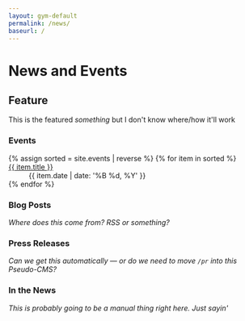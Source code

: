 ```yaml
---
layout: gym-default
permalink: /news/
baseurl: /
---
```


# News and Events

## Feature

This is the featured _something_ but I don't know where/how it'll work

### Events

<dl>
    {% assign sorted = site.events | reverse %}
    {% for item in sorted %}
    <dt><a href="{{ site.baseurl }}{{ item.url }}">{{ item.title }}</a></dt>
    <dd>{{ item.date  | date: '%B %d, %Y' }}</dd>
    {% endfor %}
</dl>


### Blog Posts

_Where does this come from? RSS or something?_

### Press Releases

_Can we get this automatically — or do we need to move `/pr` into this Pseudo-CMS?_

### In the News

_This is probably going to be a manual thing right here. Just sayin'_
